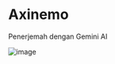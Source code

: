 # Axinemo
Penerjemah dengan Gemini AI

![image](https://github.com/user-attachments/assets/492d14e0-d33c-4f69-a456-dfc8173e3e60)



